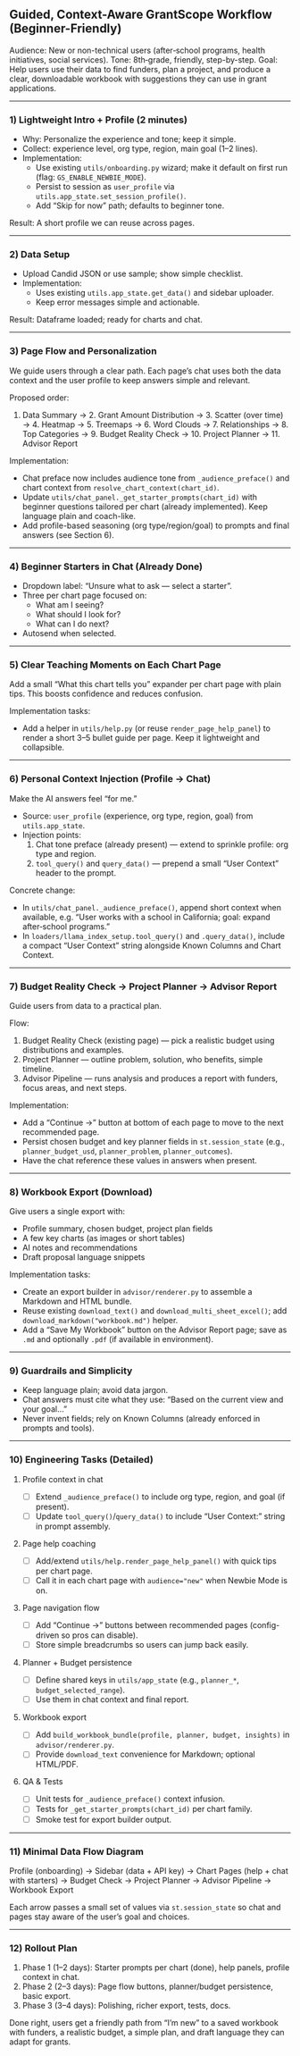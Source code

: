 ## Guided, Context-Aware GrantScope Workflow (Beginner-Friendly)

Audience: New or non-technical users (after‑school programs, health initiatives, social services). Tone: 8th‑grade, friendly, step-by-step. Goal: Help users use their data to find funders, plan a project, and produce a clear, downloadable workbook with suggestions they can use in grant applications.

---

### 1) Lightweight Intro + Profile (2 minutes)

- Why: Personalize the experience and tone; keep it simple.
- Collect: experience level, org type, region, main goal (1–2 lines).
- Implementation:
  - Use existing `utils/onboarding.py` wizard; make it default on first run (flag: `GS_ENABLE_NEWBIE_MODE`).
  - Persist to session as `user_profile` via `utils.app_state.set_session_profile()`.
  - Add “Skip for now” path; defaults to beginner tone.

Result: A short profile we can reuse across pages.

---

### 2) Data Setup

- Upload Candid JSON or use sample; show simple checklist.
- Implementation:
  - Uses existing `utils.app_state.get_data()` and sidebar uploader.
  - Keep error messages simple and actionable.

Result: Dataframe loaded; ready for charts and chat.

---

### 3) Page Flow and Personalization

We guide users through a clear path. Each page’s chat uses both the data context and the user profile to keep answers simple and relevant.

Proposed order:

1. Data Summary → 2. Grant Amount Distribution → 3. Scatter (over time) → 4. Heatmap → 5. Treemaps → 6. Word Clouds → 7. Relationships → 8. Top Categories → 9. Budget Reality Check → 10. Project Planner → 11. Advisor Report

Implementation:

- Chat preface now includes audience tone from `_audience_preface()` and chart context from `resolve_chart_context(chart_id)`.
- Update `utils/chat_panel._get_starter_prompts(chart_id)` with beginner questions tailored per chart (already implemented). Keep language plain and coach-like.
- Add profile-based seasoning (org type/region/goal) to prompts and final answers (see Section 6).

---

### 4) Beginner Starters in Chat (Already Done)

- Dropdown label: “Unsure what to ask — select a starter”.
- Three per chart page focused on:
  - What am I seeing?
  - What should I look for?
  - What can I do next?
- Autosend when selected.

---

### 5) Clear Teaching Moments on Each Chart Page

Add a small “What this chart tells you” expander per chart page with plain tips. This boosts confidence and reduces confusion.

Implementation tasks:

- Add a helper in `utils/help.py` (or reuse `render_page_help_panel`) to render a short 3–5 bullet guide per page. Keep it lightweight and collapsible.

---

### 6) Personal Context Injection (Profile → Chat)

Make the AI answers feel “for me.”

- Source: `user_profile` (experience, org type, region, goal) from `utils.app_state`.
- Injection points:
  1. Chat tone preface (already present) — extend to sprinkle profile: org type and region.
  2. `tool_query()` and `query_data()` — prepend a small “User Context” header to the prompt.

Concrete change:

- In `utils/chat_panel._audience_preface()`, append short context when available, e.g. “User works with a school in California; goal: expand after‑school programs.”
- In `loaders/llama_index_setup.tool_query()` and `.query_data()`, include a compact “User Context” string alongside Known Columns and Chart Context.

---

### 7) Budget Reality Check → Project Planner → Advisor Report

Guide users from data to a practical plan.

Flow:

1. Budget Reality Check (existing page) — pick a realistic budget using distributions and examples.
2. Project Planner — outline problem, solution, who benefits, simple timeline.
3. Advisor Pipeline — runs analysis and produces a report with funders, focus areas, and next steps.

Implementation:

- Add a “Continue →” button at bottom of each page to move to the next recommended page.
- Persist chosen budget and key planner fields in `st.session_state` (e.g., `planner_budget_usd`, `planner_problem`, `planner_outcomes`).
- Have the chat reference these values in answers when present.

---

### 8) Workbook Export (Download)

Give users a single export with:

- Profile summary, chosen budget, project plan fields
- A few key charts (as images or short tables)
- AI notes and recommendations
- Draft proposal language snippets

Implementation tasks:

- Create an export builder in `advisor/renderer.py` to assemble a Markdown and HTML bundle.
- Reuse existing `download_text()` and `download_multi_sheet_excel()`; add `download_markdown("workbook.md")` helper.
- Add a “Save My Workbook” button on the Advisor Report page; save as `.md` and optionally `.pdf` (if available in environment).

---

### 9) Guardrails and Simplicity

- Keep language plain; avoid data jargon.
- Chat answers must cite what they use: “Based on the current view and your goal…”
- Never invent fields; rely on Known Columns (already enforced in prompts and tools).

---

### 10) Engineering Tasks (Detailed)

1. Profile context in chat

   - [ ] Extend `_audience_preface()` to include org type, region, and goal (if present).
   - [ ] Update `tool_query()`/`query_data()` to include “User Context:” string in prompt assembly.

2. Page help coaching

   - [ ] Add/extend `utils/help.render_page_help_panel()` with quick tips per chart page.
   - [ ] Call it in each chart page with `audience="new"` when Newbie Mode is on.

3. Page navigation flow

   - [ ] Add “Continue →” buttons between recommended pages (config-driven so pros can disable).
   - [ ] Store simple breadcrumbs so users can jump back easily.

4. Planner + Budget persistence

   - [ ] Define shared keys in `utils/app_state` (e.g., `planner_*`, `budget_selected_range`).
   - [ ] Use them in chat context and final report.

5. Workbook export

   - [ ] Add `build_workbook_bundle(profile, planner, budget, insights)` in `advisor/renderer.py`.
   - [ ] Provide `download_text` convenience for Markdown; optional HTML/PDF.

6. QA & Tests
   - [ ] Unit tests for `_audience_preface()` context infusion.
   - [ ] Tests for `_get_starter_prompts(chart_id)` per chart family.
   - [ ] Smoke test for export builder output.

---

### 11) Minimal Data Flow Diagram

Profile (onboarding) → Sidebar (data + API key) → Chart Pages (help + chat with starters) → Budget Check → Project Planner → Advisor Pipeline → Workbook Export

Each arrow passes a small set of values via `st.session_state` so chat and pages stay aware of the user’s goal and choices.

---

### 12) Rollout Plan

1. Phase 1 (1–2 days): Starter prompts per chart (done), help panels, profile context in chat.
2. Phase 2 (2–3 days): Page flow buttons, planner/budget persistence, basic export.
3. Phase 3 (3–4 days): Polishing, richer export, tests, docs.

Done right, users get a friendly path from “I’m new” to a saved workbook with funders, a realistic budget, a simple plan, and draft language they can adapt for grants.
